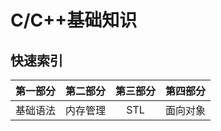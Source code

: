 # C/C++基础知识

## 快速索引
| 第一部分 | 第二部分 | 第三部分 | 第四部分 |
|--------:|--------:|:--------:|--------:|
| 基础语法 | 内存管理 |  STL    | 面向对象 |
